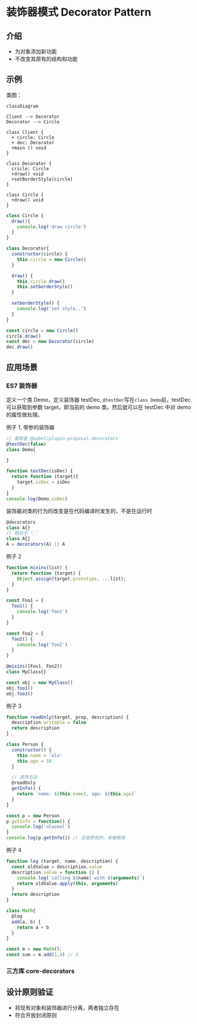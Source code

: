 # 装饰器模式 Decorator Pattern

## 介绍

- 为对象添加新功能
- 不改变其原有的结构和功能

## 示例

类图：

```mermaid
classDiagram

Client --> Decorator
Decorator --> Circle

class Client {
  + circle: Circle
  + dec: Decorator
  +main () void
}

class Decorator {
  cricle: Circle
  +draw() void
  +setBorderStyle(circle)
}

class Circle {
  +draw() void
}
```

```js
class Circle {
  draw(){
    console.log('draw circle')
  }
}

class Decorator{
  constructor(circle) {
    this.circle = new Circle()
  }

  draw() {
    this.circle.draw()
    this.setborderStyle()
  }

  setborderStyle() {
    console.log('set style..')
  }
}

const circle = new Circle()
circle.draw()
const dec = new Decorator(circle)
dec.draw()
```

## 应用场景

### ES7 装饰器

定义一个类 Demo，定义装饰器 testDec, `@testDec`写在`class Demo`前，testDec 可以获取到参数 target，即当前的 demo 类。然后就可以在 testDec 中对 demo 的属性做处理。

例子 1, 带参的装饰器

```js
// 需安装 @babel/plugin-proposal-decorators
@testDec(false)
class Demo{

}

function testDec(isDec) {
  return function (target){
    target.isDec = isDec
  }
}
console.log(Demo.isDec)
```

装饰器对类的行为的改变是在代码编译时发生的，不是在运行时

```js
@decorators
class A{}
// 相当于 👇🏻
class A{}
A = decorators(A) || A
```

例子 2

```js
function mixins(list) {
  return function (target) {
    Object.assign(target.prototype, ...list);
  }
}

const Foo1 = {
  foo1() {
    console.log('foo1')
  }
}

const Foo2 = {
  foo2() {
    console.log('foo2')
  }
}

@mixins([Foo1, Foo2])
class MyClass{}

const obj = new MyClass()
obj.foo1()
obj.foo2()
```

例子 3

```js
function readOnly(target, prop, description) {
  description.writable = false
  return description
}

class Person {
  constructor() {
    this.name = 'olu'
    this.age = 18
  }

  // 装饰方法
  @readOnly
  getInfo() {
    return `name: ${this.name}, age: ${this.age}`
  }
}

const p = new Person
p.getInfo = function() {
  console.log('olucool')
}
console.log(p.getInfo()) // 还是原先的，未被修改
```

例子 4

```js
function log (target, name, description) {
  const oldValue = description.value
  description.value = function () {
    console.log(`calling ${name} with ${arguments}`)
    return oldValue.apply(this, arguments)
  }
  return description
}

class Math{
  @log
  add(a, b) {
    return a + b
  }
}

const m = new Math();
const sum = m.add(1,4) // 5
```

### 三方库 core-decorators

## 设计原则验证

- 将现有对象和装饰器进行分离，两者独立存在
- 符合开放封闭原则
